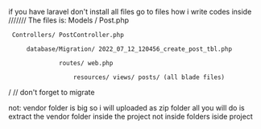 if you have laravel don't install all files go to files how i write codes inside  
///////
The files is:
Models / Post.php    

     Controllers/ PostController.php 
     
         database/Migration/ 2022_07_12_120456_create_post_tbl.php
         
                  routes/ web.php
                  
                      resources/ views/ posts/ (all blade files) 

 / // don't forget to migrate 

not: vendor folder is big so i will uploaded as zip folder  all you will do is extract the vendor folder inside the project not inside folders iside project 
